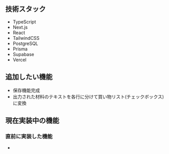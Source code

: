 ## 技術スタック

- TypeScript
- Next.js
- React
- TailwindCSS
- PostgreSQL
- Prisma
- Supabase
- Vercel

## 追加したい機能

- 保存機能完成
- 出力された材料のテキストを各行に分けて買い物リスト(チェックボックス)に変換

## 現在実装中の機能

### 直前に実装した機能

-
